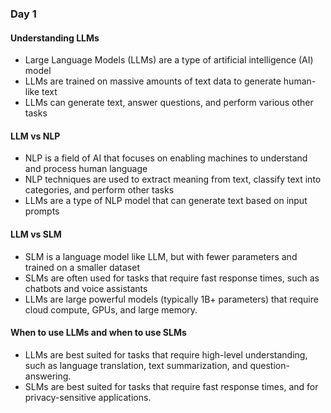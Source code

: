 ### Day 1

#### Understanding LLMs
- Large Language Models (LLMs) are a type of artificial intelligence (AI) model
- LLMs are trained on massive amounts of text data to generate human-like text
- LLMs can generate text, answer questions, and perform various other tasks

#### LLM vs NLP
- NLP is a field of AI that focuses on enabling machines to understand and process human language
- NLP techniques are used to extract meaning from text, classify text into categories, and perform other tasks
- LLMs are a type of NLP model that can generate text based on input prompts

#### LLM vs SLM
- SLM is a language model like LLM, but with fewer parameters and trained on a smaller dataset
- SLMs are often used for tasks that require fast response times, such as chatbots and voice assistants
- LLMs are large powerful models (typically 1B+ parameters) that require cloud compute, GPUs, and large memory.

#### When to use LLMs and when to use SLMs
- LLMs are best suited for tasks that require high-level understanding, such as language translation, text summarization, and question-answering.
- SLMs are best suited for tasks that require fast response times, and for privacy-sensitive applications.